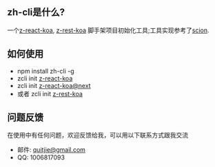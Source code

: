 ## zh-cli是什么?
一个[z-react-koa](https://github.com/zhonggithub/z-react-koa.git), [z-rest-koa](https://github.com/zhonggithub/z-rest-koa.git) 脚手架项目初始化工具;工具实现参考了[scion](https://github.com/jrainlau/scion).

## 如何使用

* npm install zh-cli -g
* zcli init [z-react-koa](https://github.com/zhonggithub/z-react-koa/tree/master)
* zcli init [z-react-koa@next](https://github.com/zhonggithub/z-react-koa)
* 或者 zcli init [z-rest-koa](https://github.com/zhonggithub/z-rest-koa.git)

## 问题反馈
在使用中有任何问题，欢迎反馈给我，可以用以下联系方式跟我交流

* 邮件: quitjie@gmail.com
* QQ: 1006817093